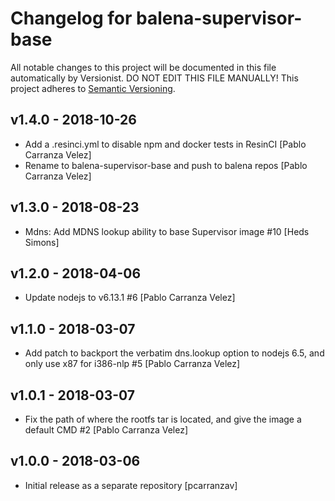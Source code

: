 # Changelog for balena-supervisor-base

All notable changes to this project will be documented in this file
automatically by Versionist. DO NOT EDIT THIS FILE MANUALLY!
This project adheres to [Semantic Versioning](http://semver.org/).

## v1.4.0 - 2018-10-26

* Add a .resinci.yml to disable npm and docker tests in ResinCI [Pablo Carranza Velez]
* Rename to balena-supervisor-base and push to balena repos [Pablo Carranza Velez]

## v1.3.0 - 2018-08-23

* Mdns: Add MDNS lookup ability to base Supervisor image #10 [Heds Simons]

## v1.2.0 - 2018-04-06

* Update nodejs to v6.13.1 #6 [Pablo Carranza Velez]

## v1.1.0 - 2018-03-07

* Add patch to backport the verbatim dns.lookup option to nodejs 6.5, and only use x87 for i386-nlp #5 [Pablo Carranza Velez]

## v1.0.1 - 2018-03-07

* Fix the path of where the rootfs tar is located, and give the image a default CMD #2 [Pablo Carranza Velez]

## v1.0.0 - 2018-03-06

* Initial release as a separate repository [pcarranzav]
